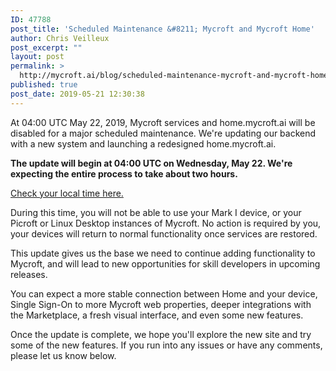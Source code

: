 ```yaml
---
ID: 47788
post_title: 'Scheduled Maintenance &#8211; Mycroft and Mycroft Home'
author: Chris Veilleux
post_excerpt: ""
layout: post
permalink: >
  http://mycroft.ai/blog/scheduled-maintenance-mycroft-and-mycroft-home/
published: true
post_date: 2019-05-21 12:30:38
---
```

At 04:00 UTC May 22, 2019, Mycroft services and home.mycroft.ai will be disabled for a major scheduled maintenance. We're updating our backend with a new system and launching a redesigned home.mycroft.ai.

<strong>The update will begin at 04:00 UTC on Wednesday, May 22. We're expecting the entire process to take about two hours.</strong>

<a href="https://www.timeanddate.com/worldclock/fixedtime.html?msg=Mycroft+Scheduled+Maintenance&amp;iso=20190522T04&amp;ah=2" target="_blank" rel="noopener noreferrer">Check your local time here.</a>

During this time, you will not be able to use your Mark I device, or your Picroft or Linux Desktop instances of Mycroft. No action is required by you, your devices will return to normal functionality once services are restored.

This update gives us the base we need to continue adding functionality to Mycroft, and will lead to new opportunities for skill developers in upcoming releases.

You can expect a more stable connection between Home and your device, Single Sign-On to more Mycroft web properties, deeper integrations with the Marketplace, a fresh visual interface, and even some new features.

Once the update is complete, we hope you'll explore the new site and try some of the new features. If you run into any issues or have any comments, please let us know below.

&nbsp;